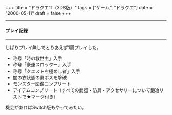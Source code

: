 +++
title = "ドラクエ11（3DS版）"
tags = ["ゲーム", "ドラクエ"]
date = "2000-05-11"
draft = false
+++

***
#### プレイ記録
***

しばりプレイ無しでとりあえず1周プレイした。

* 称号「時の救世主」入手
* 称号「豪運スロッター」入手
* 称号「クエストを極めし者」入手
* 闇の衣状態の裏ボスを撃破
* モンスター図鑑コンプリート
* アイテムコンプリート（すべての武器・防具・アクセサリーについて鍛冶リストで★マーク付き）

機会があればSwitch版もやってみたい。





















